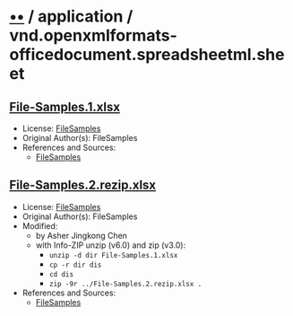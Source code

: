 # [••](../../../../README.md) / application / vnd.openxmlformats-officedocument.spreadsheetml.sheet

## [File-Samples.1.xlsx](../files/File-Samples.1.xlsx)

- License: [FileSamples](./LICENSE.1.txt)
- Original Author(s): FileSamples
- References and Sources:
  - [FileSamples](https://filesamples.com/samples/document/xlsx/sample1.xlsx)

## [File-Samples.2.rezip.xlsx](../files/File-Samples.2.rezip.xlsx)

- License: [FileSamples](./LICENSE.1.txt)
- Original Author(s): FileSamples
- Modified:
  - by Asher Jingkong Chen
  - with Info-ZIP unzip (v6.0) and zip (v3.0):
    - `unzip -d dir File-Samples.1.xlsx`
    - `cp -r dir dis`
    - `cd dis`
    - `zip -9r ../File-Samples.2.rezip.xlsx .`
- References and Sources:
  - [FileSamples](https://filesamples.com/samples/document/xlsx/sample1.xlsx)

